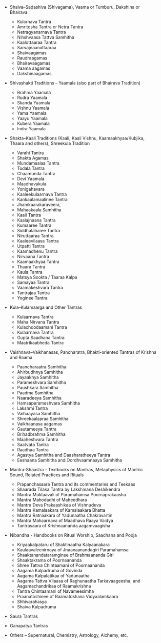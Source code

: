 - Shaiva–Sadashiva (Shivagama), Vaama or Tumburu, Dakshina or Bhairava
	- Kularnava Tantra
	- Amritesha Tantra or Netra Tantra
	- Netragyanarnava Tantra
	- Nihshvaasa Tattva Samhitha
	- Kaalottaaraa Tantra
	- Sarvajnaanottaaraa
	- Shaivaagamas
	- Raudraagamas
	- Bhairavaagamas
	- Vaama aagamas
	- Dakshinaagamas

- Shivashakti Traditions – Yaamala (also part of Bhairava Tradition)
	- Brahma Yaamala
	- Rudra Yaamala
	- Skanda Yaamala
	- Vishnu Yaamala
	- Yama Yaamala
	- Yaayu Yaamala
	- Kubera Yaamala
	- Indra Yaamala

- Shakta–Kaali Traditions (Kaali, Kaali Vishnu, Kaamaakhyaa/Kubjika, Thaara and others), Shreekula Tradition
	- Varahi Tantra
	- Shakta Agamas
	- Mundamaalaa Tantra
	- Todala Tantra
	- Chaamunda Tantra
	- Devi Yaamala
	- Maadhavakula
	- Yonigahavara
	- Kaaleekulaarnava Tantra
	- Kankaalamaalinee Tantra
	- Jhamkaarakaraveera,
	- Mahaakaala Samhitha
	- Kaali Tantra
	- Kaalajnaana Tantra
	- Kumaaree Tantra
	- Siddhalaharee Tantra
	- Niruttaaraa Tantra
	- Kaaleevilaasa Tantra
	- Utpatti Tantra
	- Kaamadhenu Tantra
	- Nirvaana Tantra
	- Kaamaakhyaa Tantra
	- Thaara Tantra
	- Kaula Tantra
	- Matsya Sookta / Taaraa Kalpa
	- Samayaa Tantra
	- Vaamakeshvara Tantra
	- Tantrajaa Tantra
	- Yoginee Tantra

- Kula–Kulamaarga and Other Tantras
	- Kulaarnava Tantra
	- Maha Nirvana Tantra
	- Kulachoodaamani Tantra
	- Kulaarnava Tantra
	- Gupta Saadhana Tantra
	- Maatrikaabheda Tantra

- Vaishnava–Vaikhanasas, Pancharatra, Bhakti-oriented Tantras of Krishna and Raama
	- Paancharaatra Samhitha
	- Ahirbudhnya Samhitha
	- Jayaakhya Samhitha
	- Parameshvara Samhitha
	- Paushkara Samhitha
	- Paadma Samhitha
	- Naaradeeya Samhitha
	- Hamsaparameshvara Samhitha
	- Lakshmi Tantra
	- Vaihaayasa Samhitha
	- Shreekaalapraa Samhitha
	- Vaikhaanasa aagamas
	- Gautameeya Tantra
	- Brihadbrahma Samhitha
	- Maaheshvara Tantra
	- Saatvata Tantra
	- Raadhaa Tantra
	- Agastya Samhitha and Daasharatheeya Tantra
	- Eeshaana Samhitha and Oordhvaamnaaya Samhitha

- Mantra-Shaastra - Textbooks on Mantras, Metaphysics of Mantric Sound, Related Practices and Rituals
	- Prapanchasaara Tantra and its commentaries and Teekaas
	- Shaarada Tilaka Tantra by Lakshmana Deshikendra
	- Mantra Muktaavali of Paramahamsa Poornaprakaasha
	- Mantra Mahodadhi of Maheedhara
	- Mantra Deva Prakaashikaa of Vishnudeva
	- Mantra Kamalaakara of Kamalaakara Bhatta
	- Mantra Ratnaakara of Yadunaatha Chakravartin
	- Mantra Mahaarnava of Maadhava Raaya Vaidya
	- Tantrasaara of Krishnaananda aagamvaagisha

- Nibandha - Handbooks on Ritual Worship, Saadhana and Pooja
	- Kriyaakalpataru of Shaktinaatha Kalyaanakara
	- Kaulaavaleenirnaya of Jnaanaanandagiri Paramahamsa
	- Shaaktanandataramginee of Brahmaananda Giri
	- Shaaktakrama of Poornaananda
	- Shree Tattva Chintaamani of Poornaananda
	- Aagama Kalpadruma of Govinda
	- Aagama Kalpalatikaa of Yadunaatha
	- Aagama Tattva Vilaasa of Raghunaatha Tarkavaageesha, and Aagamachandrikaa of Raamakrishna
	- Tantra Chintaamani of Navameesimha
	- Praanatoshinee of Raamatoshana Vidyaalamkaara
	- Shhivarahasya
	- Shaiva Kalpadruma

- Saura Tantras
- Ganapatya Tantras
- Others – Supernatural, Chemistry, Astrology, Alchemy, etc.